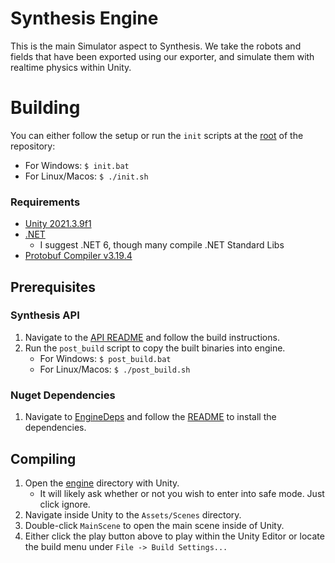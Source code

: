 # Synthesis Engine
This is the main Simulator aspect to Synthesis. We take the robots and fields that have been exported using our exporter, and simulate them with realtime physics within Unity.

# Building

You can either follow the setup or run the `init` scripts at the [root](/) of the repository:
- For Windows: `$ init.bat`
- For Linux/Macos: `$ ./init.sh`

### Requirements
- [Unity 2021.3.9f1](https://unity.com/releases/editor/whats-new/2021.3.9)
- [.NET](https://dotnet.microsoft.com/en-us/download/visual-studio-sdks)
    - I suggest .NET 6, though many compile .NET Standard Libs
- [Protobuf Compiler v3.19.4](https://github.com/protocolbuffers/protobuf/releases/tag/v3.19.4)
## Prerequisites
### Synthesis API
1. Navigate to the [API README](/api/README.md) and follow the build instructions.
2. Run the `post_build` script to copy the built binaries into engine.
    - For Windows: `$ post_build.bat`
    - For Linux/Macos: `$ ./post_build.sh`
### Nuget Dependencies
1. Navigate to [EngineDeps](/engine/EngineDeps/) and follow the [README](/engine/EngineDeps/README.md) to install the dependencies.
## Compiling
1. Open the [engine](/engine/) directory with Unity.
    - It will likely ask whether or not you wish to enter into safe mode. Just click ignore.
2. Navigate inside Unity to the `Assets/Scenes` directory.
3. Double-click `MainScene` to open the main scene inside of Unity.
4. Either click the play button above to play within the Unity Editor or locate the build menu under `File -> Build Settings...`
